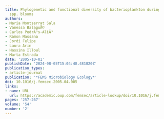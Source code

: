 ```yaml
---
title: Phylogenetic and functional diversity of bacterioplankton during Alexandrium
  spp. blooms
authors:
- Maria Montserrat Sala
- Vanessa BalaguÃ©
- Carlos PedrÃ³s-AliÃ³
- Ramon Massana
- Jordi Felipe
- Laura Arin
- Hassina Illoul
- Marta Estrada
date: '2005-10-01'
publishDate: '2024-08-05T15:04:48.481020Z'
publication_types:
- article-journal
publication: '*FEMS Microbiology Ecology*'
doi: 10.1016/j.femsec.2005.04.005
links:
- name: URL
  url: https://academic.oup.com/femsec/article-lookup/doi/10.1016/j.femsec.2005.04.005
pages: '257-267'
volume: '54'
number: '2'
---
```

